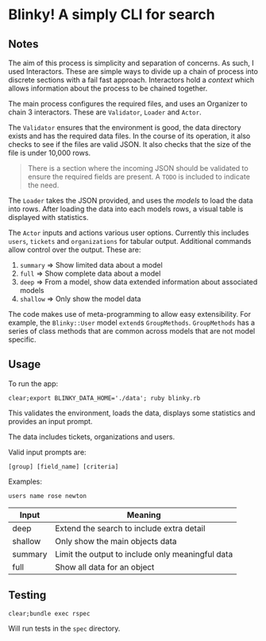 # Blinky! A simply CLI for search

## Notes

The aim of this process is simplicity and separation of concerns.
As such, I used Interactors.
These are simple ways to divide up a chain of process into discrete sections with a fail fast approach.
Interactors hold a *context* which allows information about the process to be chained together.

The main process configures the required files, and uses an Organizer to chain 3 interactors.
These are `Validator`, `Loader` and `Actor`.

The `Validator` ensures that the environment is good, the data directory exists and has the required data files.
In the course of its operation, it also checks to see if the files are valid JSON.
It also checks that the size of the file is under 10,000 rows.

> There is a section where the incoming JSON should be validated to ensure the required fields are present.
> A `TODO` is included to indicate the need.

The `Loader` takes the JSON provided, and uses the *models* to load the data into rows.
After loading the data into each models rows, a visual table is displayed with statistics.

The `Actor` inputs and actions various user options. 
Currently this includes `users`, `tickets` and `organizations` for tabular output.
Additional commands allow control over the output.
These are:

1. `summary` => Show limited data about a model
2. `full` => Show complete data about a model
3. `deep` => From a model, show data extended information about associated models
4. `shallow` => Only show the model data

The code makes use of meta-programming to allow easy extensibility.
For example, the `Blinky::User` model `extend`s `GroupMethods`.
`GroupMethods` has a series of class methods that are common across models that are not model specific.

 


## Usage

To run the app:

`clear;export BLINKY_DATA_HOME='./data'; ruby blinky.rb`

This validates the environment, loads the data, displays 
some statistics and provides an input prompt.

The data includes tickets, organizations and users. 

Valid input prompts are:

`[group] [field_name] [criteria]`

Examples:

`users name rose newton`

| Input | Meaning |
| ----- | --------|
| deep  | Extend the search to include extra detail |
| shallow | Only show the main objects data |
| summary | Limit the output to include only meaningful data |
| full | Show all data for an object |


## Testing

`clear;bundle exec rspec`

Will run tests in the `spec` directory.
